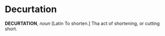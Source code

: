 # Decurtation

**DECURTATION**, _noun_ \[Latin To shorten.\] Tha act of shortening, or cutting short.